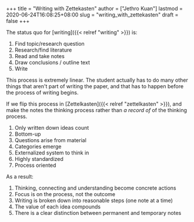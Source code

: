 +++
title = "Writing with Zettekasten"
author = ["Jethro Kuan"]
lastmod = 2020-06-24T16:08:25+08:00
slug = "writing_with_zettekasten"
draft = false
+++

The status quo for [writing]({{< relref "writing" >}}) is:

1.  Find topic/research question
2.  Research/find literature
3.  Read and take notes
4.  Draw conclusions / outline text
5.  Write

This process is extremely linear. The student actually has to do many
other things that aren't part of writing the paper, and that has to
happen before the process of writing begins.

If we flip this process in [Zettelkasten]({{< relref "zettelkasten" >}}), and make the notes the
thinking process rather than _a record of_ of the thinking process.

1.  Only written down ideas count
2.  Bottom-up
3.  Questions arise from material
4.  Categories emerge
5.  Externalized system to think in
6.  Highly standardized
7.  Process oriented

As a result:

1.  Thinking, connecting and understanding become concrete actions
2.  Focus is on the process, not the outcome
3.  Writing is broken down into reasonable steps (one note at a time)
4.  The value of each idea compounds
5.  There is a clear distinction between permanent and temporary notes
